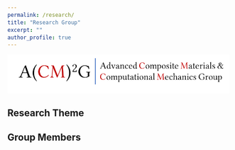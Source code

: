 ```yaml
---
permalink: /research/
title: "Research Group"
excerpt: ""
author_profile: true
---
```



<img src='/images/acm2g.png' width = "500"><br/>

## Research Theme


## Group Members
